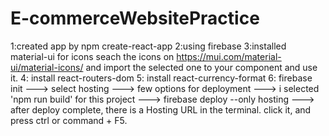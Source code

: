 # E-commerceWebsitePractice
1:created app by npm create-react-app
2:using firebase
3:installed material-ui for icons
    seach the icons on https://mui.com/material-ui/material-icons/
    and import the selected one to your component and use it.
4: install react-routers-dom
5: install react-currency-format
6: firebase init  --->  select hosting ---> few options for deployment 
    ---> i selected 'npm run build' for this project
    ---> firebase deploy --only hosting
    ---> after deploy complete, there is a Hosting URL in the terminal. click it, and press ctrl or command + F5.
